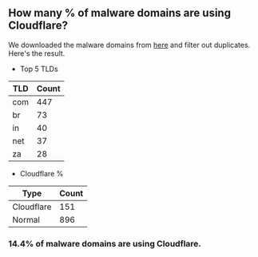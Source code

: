 ## How many % of malware domains are using Cloudflare?


We downloaded the malware domains from [here](https://urlhaus.abuse.ch) and filter out duplicates.
Here's the result.


[//]: # (start replacement)


- Top 5 TLDs

| TLD | Count |
| --- | --- |
| com | 447 |
| br | 73 |
| in | 40 |
| net | 37 |
| za | 28 |


- Cloudflare %

| Type | Count |
| --- | --- |
| Cloudflare | 151 |
| Normal | 896 |


### 14.4% of malware domains are using Cloudflare.